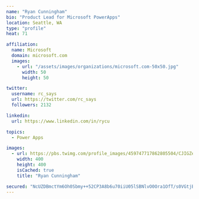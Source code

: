 ```yaml
---
name: "Ryan Cunningham"
bio: "Product Lead for Microsoft PowerApps"
location: Seattle, WA
type: "profile"
heat: 71

affiliation:
  name: Microsoft
  domain: microsoft.com
  images:
    - url: "/assets/images/organizations/microsoft.com-50x50.jpg"
      width: 50
      height: 50

twitter:
  username: rc_says
  url: https://twitter.com/rc_says
  followers: 2132

linkedin:
  url: https://www.linkedin.com/in/rycu

topics:
  - Power Apps

images:
  - url: https://pbs.twimg.com/profile_images/459747717862805504/CJIGZejd_400x400.png
    width: 400
    height: 400
    isCached: true
    title: "Ryan Cunningham"

secured: "NcUZDBmctYm6Oh0Sbmy++52CP3A8b6u70iiU05lSBNlvO0Ora1OfT/s0VGtjBZfy8YlpX2+PbxKiPRaK1hF8KBRzNSXlOSR/NqGSPkyABoTfWWHyl7m1+iSXYKbUJ6P/pGD6Q4MyEfkU+6zZs8GuiZdGOK/R/1wyLjmfYvKiBDauSA/pOCLM8uvnzLxAa71vvVzEt4CI19U3CbjYtZ2rbN3NaWX43se/ms7N0nSYQkEbcHIvOY8a+7roh3C3ZLfxONvEGGxJ0IqB6SaLAv0aIO1M2a9OjrzGu8+Cu93YNkWxCtsMGR9BHdEILrRYxP2hW0oq4e8rN8n5gJ5mmac/mLMderizpK9vvx5Kkr1RwoK21t2n1GurR+woGdYX6FMUlcOh4Q0B/3OQhvKUn9Rh8hifUeFRf+jS0NRjktZcT+0=;6B4sWC0KrT+fdufEfQQoWg=="
---
```


